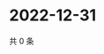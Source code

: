 # 2022-12-31

共 0 条

<!-- BEGIN WEIBO -->
<!-- 最后更新时间 Sat Dec 31 2022 01:11:50 GMT+0800 (China Standard Time) -->

<!-- END WEIBO -->
